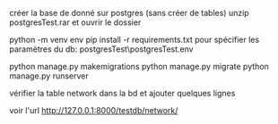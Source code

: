 créer la base de donné sur postgres (sans créer de tables)
unzip postgresTest.rar et ouvrir le dossier

python -m venv env
pip install -r requirements.txt
pour spécifier les paramètres du db:
postgresTest\postgresTest\.env

python manage.py makemigrations
python manage.py migrate
python manage.py runserver

vérifier la table network dans la bd et ajouter quelques lignes

voir l'url http://127.0.0.1:8000/testdb/network/
